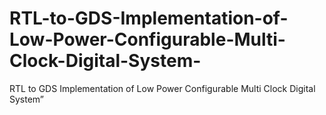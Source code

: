 # RTL-to-GDS-Implementation-of-Low-Power-Configurable-Multi-Clock-Digital-System-
RTL to GDS Implementation of Low Power Configurable Multi Clock Digital System”
